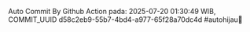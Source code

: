 Auto Commit By Github Action pada: 2025-07-20 01:30:49 WIB, COMMIT_UUID d58c2eb9-55b7-4bd4-a977-65f28a70dc4d #autohijau🗿

